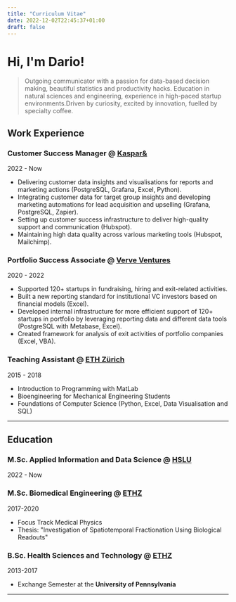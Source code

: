 ```yaml
---
title: "Curriculum Vitae"
date: 2022-12-02T22:45:37+01:00
draft: false
---
```


# Hi, I'm Dario!
> Outgoing communicator with a passion for data-based decision making, beautiful statistics and productivity hacks. Education in natural sciences and engineering, experience in high-paced startup environments.Driven by curiosity, excited by innovation, fuelled by specialty coffee.

## Work Experience
### Customer Success Manager @ [Kaspar&](https://www.kasparund.ch)
2022 - Now
- Delivering customer data insights and visualisations for reports and marketing actions (PostgreSQL, Grafana, Excel, Python).
- Integrating customer data for target group insights and developing marketing automations for lead acquisition and upselling (Grafana, PostgreSQL, Zapier).
- Setting up customer success infrastructure to deliver high-quality support and communication (Hubspot).
- Maintaining high data quality across various marketing tools (Hubspot, Mailchimp).

### Portfolio Success Associate @ [Verve Ventures](https://www.verve.vc)
2020 - 2022
- Supported 120+ startups in fundraising, hiring and exit-related activities.
- Built a new reporting standard for institutional VC investors based on financial models (Excel).
- Developed internal infrastructure for more efficient support of 120+ startups in portfolio by leveraging reporting data and different data tools (PostgreSQL with Metabase, Excel).
- Created framework for analysis of exit activities of portfolio companies (Excel, VBA).

### Teaching Assistant @ [ETH Zürich](https://www.ethz.ch)
2015 - 2018
- Introduction to Programming with MatLab
- Bioengineering for Mechanical Engineering Students
- Foundations of Computer Science (Python, Excel, Data Visualisation and SQL)

---

## Education
### M.Sc. Applied Information and Data Science @ [HSLU](https://www.hslu.ch/en/lucerne-school-of-business/degree-programmes/master/applied-information-and-data-science/)
2022 - Now

### M.Sc. Biomedical Engineering @ [ETHZ](https://master-biomed.ethz.ch/)
2017-2020
- Focus Track Medical Physics
- Thesis: "Investigation of Spatiotemporal Fractionation Using Biological Readouts"

### B.Sc. Health Sciences and Technology @ [ETHZ](https://hest.ethz.ch/en/studies/health-sciences-and-technology/bachelor-hst.html)
2013-2017
- Exchange Semester at the **University of Pennsylvania**

---